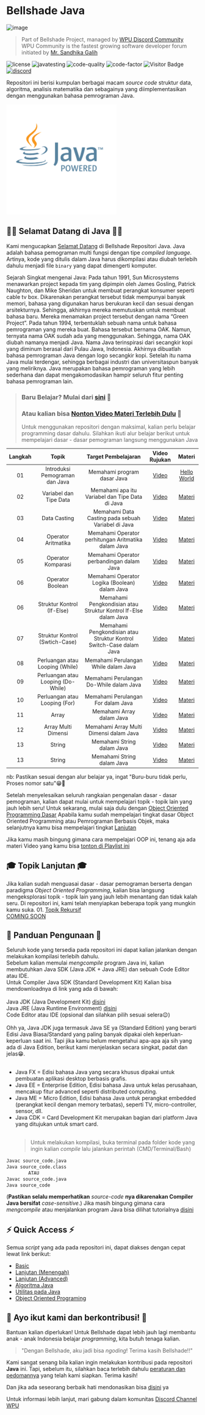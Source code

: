 # Bellshade Java

![image](https://github.com/bellshade/PHP/blob/main/assets/images/bellshade-inline.png)

> Part of Bellshade Project, managed by [WPU Discord Community](http://discord.gg/S4rrXQU) <br>
> WPU Community is the fastest growing software developer forum initiated by [Mr. Sandhika Galih](https://www.youtube.com/c/WebProgrammingUNPAS)

![license](https://img.shields.io/github/license/bellshade/javaAlgorithm?style=for-the-badge)
![javatesting](https://img.shields.io/github/workflow/status/bellshade/Java/build%20java?style=for-the-badge)
![code-quality](https://camo.githubusercontent.com/4886b1fdb05d416e7ba2339097fa8fe6da5613836b5f76f43fa80bfafcb993a1/68747470733a2f2f696d672e736869656c64732e696f2f6c67746d2f67726164652f707974686f6e2f6769746875622f62656c6c73686164652f507974686f6e416c676f726974686d3f6c6162656c3d436f64652532305175616c697479267374796c653d666f722d7468652d6261646765)
![code-factor](https://camo.githubusercontent.com/1f727bfd32cd983731b2d87366e39a346f90d90037b3cca39d757e786fa40f9b/68747470733a2f2f696d672e736869656c64732e696f2f636f6465666163746f722f67726164652f6769746875622f62656c6c73686164652f507974686f6e2f6d61696e3f6c6162656c3d636f6465253230666163746f72267374796c653d666f722d7468652d6261646765)
![Visitor Badge](https://visitor-badges.glitch.me?username=bellshade&repo=Java&label=VISITOR&style=for-the-badge&color=%2344CC11&token=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&contentType=svg)
[![discord](https://img.shields.io/discord/722002048643497994?logo=discord&logoColor=white&style=for-the-badge)](http://discord.gg/S4rrXQU)

Repositori ini berisi kumpulan berbagai macam _source code_ struktur data, algoritma, analisis matematika dan sebagainya yang diimplementasikan dengan menggunakan bahasa pemrograman Java.

![image](https://raw.githubusercontent.com/github/explore/80688e429a7d4ef2fca1e82350fe8e3517d3494d/topics/java/java.png)

## 🎉🎉 Selamat Datang di Java 🎉🎉

Kami mengucapkan [Selamat Datang](https://github.com/bellshade/Java/blob/main/welcome.java) di Bellshade Repositori Java. Java adalah bahasa pemograman multi fungsi dengan tipe _compiled language_. Artinya, kode yang ditulis dalam Java harus dikompilasi atau diubah terlebih dahulu menjadi file `binary` yang dapat dimengerti komputer.

Sejarah Singkat mengenai Java: Pada tahun 1991, Sun Microsystems menawarkan project kepada tim yang dipimpin oleh James Gosling, Patrick Naughton, dan Mike Sheridan untuk membuat perangkat konsumer seperti cable tv box. Dikarenakan perangkat tersebut tidak mempunyai banyak memori, bahasa yang digunakan harus berukuran kecil dan sesuai dengan arsitekturnya. Sehingga, akhirnya mereka memutuskan untuk membuat bahasa baru. Mereka menamakan project tersebut dengan nama “Green Project”. Pada tahun 1994, terbentuklah sebuah nama untuk bahasa pemrograman yang mereka buat. Bahasa tersebut bernama OAK. Namun, ternyata nama OAK sudah ada yang menggunakan. Sehingga, nama OAK diubah namanya menjadi Java. Nama Java terinspirasi dari secangkir kopi yang diminum berasal dari Pulau Jawa, Indonesia. Akhirnya dibuatlah bahasa pemrograman Java dengan logo secangkir kopi. Setelah itu nama Java mulai terdengar, sehingga berbagai industri dan universitaspun banyak yang meliriknya. Java merupakan bahasa pemrograman yang lebih sederhana dan dapat mengakomodasikan hampir seluruh fitur penting bahasa pemrograman lain.

> ### Baru Belajar? Mulai dari [sini](learn/basic/) 🌟
> ### Atau kalian bisa  [Nonton Video Materi Terlebih Dulu](https://youtube.com/playlist?list=PLZS-MHyEIRo51w0Hmqi0C8h2KWNzDfo6F) 🌟
>
> Untuk menggunakan repositori dengan maksimal, kalian perlu belajar programming dasar dahulu. Silahkan ikuti alur belajar berikut untuk mempelajari dasar - dasar pemograman langsung menggunakan Java

| Langkah |             Topik              |                                        Target Pembelajaran                                        |             Video Rujukan             |                     Materi                      |
| :-----: | :----------------------------: | :-----------------------------------------------------------------------------------------------: | :-----------------------------------: | :---------------------------------------------: |
|   01    | Introduksi Pemograman dan Java |        Memahami program dasar Java         | [Video](https://youtu.be/uHyfQV0kbgo) |     [Hello World](learn/basic/HelloWorld.java/)      |
|   02    | Variabel dan Tipe Data |        Memahami apa itu Variabel dan Tipe Data di Java         | [Video](https://youtu.be/ddK6hExKhmM) |     [Materi](learn/basic/TipeData/)      |
|   03    | Data Casting |        Memahami Data Casting pada sebuah Variabel di Java         | [Video](https://youtu.be/IRis_1jMi1w) |     [Materi](learn/basic/DataCasting/)      |
|   04    | Operator Aritmatika |        Memahami Operator perhitungan Aritmatika dalam Java         | [Video](https://youtu.be/FlbBdWUC0YU) |     [Materi](learn/basic/Operator/Aritmatika.java/)      |
|   05    | Operator Komparasi |        Memahami Operator perbandingan dalam Java         | [Video](https://youtu.be/KiQDo3yZDnI) |     [Materi](learn/basic/Operator/Comparasion.java/)      |
|   06    | Operator Boolean |        Memahami Operator Logika (Boolean) dalam Java         | [Video](https://youtu.be/wOnpqaWVM3E) |     [Materi](learn/basic/Operator/Logical.java/)      |
|   06    | Struktur Kontrol (If-Else) |        Memahami Pengkondisian atau Struktur Kontrol If-Else dalam Java         | [Video](https://youtu.be/492A2poEoow) |     [Materi](learn/basic/StatementLogika/IfElse.java/)      |
|   07    | Struktur Kontrol (Swtich-Case) |        Memahami Pengkondisian atau Struktur Kontrol Switch-Case dalam Java         | [Video](https://youtu.be/_OwCDThM3EI) |     [Materi](learn/basic/StatementLogika/SwitchJava.java/)      |
|   08    | Perluangan atau Looping (While) |        Memahami Perulangan While dalam Java         | [Video](https://youtu.be/KcsFEZerRDk) |     [Materi](learn/basic/BasicLooping/WhileLooping.java/)      |
|   09    | Perluangan atau Looping (Do-While) |        Memahami Perulangan Do-While dalam Java         | [Video](https://youtu.be/E9khhPRn8aQ) |     [Materi](learn/basic/BasicLooping/DoWhile.java/)      |
|   10    | Perluangan atau Looping (For) |        Memahami Perulangan For dalam Java         | [Video](https://youtu.be/OAiZZqiSzxo) |     [Materi](learn/basic/BasicLooping/ForStatement.java/)      |
|   11    | Array |        Memahami Array dalam Java         | [Video](https://youtu.be/Oa4FvgsCByw) |     [Materi](learn/basic/BasicArray/BasicArray.java/)      |
|   12    | Array Multi Dimensi |        Memahami Array Multi Dimensi dalam Java         | [Video](https://youtu.be/RN-ZVxdSWSM) |     [Materi](learn/basic/MultiDimentionalArray/MultiDimensionalArray.java/)      |
|   13    | String |        Memahami String dalam Java         | [Video](https://youtu.be/BAtdw48XTMc) |     [Materi](learn/basic/String/StringJava.java/)      |
|   13    | String |        Memahami String dalam Java         | [Video](https://youtu.be/BAtdw48XTMc) |     [Materi](learn/basic/String/StringJava.java/)      |




nb: Pastikan sesuai dengan alur belajar ya, ingat "Buru-buru tidak perlu, Proses nomor satu"😁🤙

Setelah menyelesaikan seluruh rangkaian pengenalan dasar - dasar pemograman, kalian dapat mulai untuk mempelajari topik - topik lain yang jauh lebih seru!
Untuk sekarang, mulai saja dulu dengan [Object Oriented Programming Dasar](learn/intermediate/object_oriented_programming/oop_basic) 
Apabila kamu sudah mempelajari tingkat dasar Object Oriented Programming atau Pemrograman Berbasis Objek, maka selanjutnya kamu bisa mempelajari tingkat [Lanjutan](learn/intermediate/object_oriented_programming/oop_intermediate)

Jika kamu masih bingung gimana cara mempelajari OOP ini, tenang aja ada materi Video yang kamu bisa [tonton di Playlist ini](https://youtube.com/playlist?list=PLZS-MHyEIRo6V4_vk1s1NcM2HoW5KFG7i)

## 🎓 Topik Lanjutan 🎓

Jika kalian sudah menguasai dasar - dasar pemograman berserta dengan paradigma _Object Oriented Programming_, kalian bisa langsung mengeksplorasi topik - topik lain yang jauh lebih menantang dan tidak kalah seru. Di repositori ini, kami telah menyiapkan beberapa topik yang mungkin kamu suka. 01. [Topik Rekursif](advanced/Recursive/Recursive.java/) <br>
[COMING SOON](https://image.freepik.com/free-vector/abstract-grunge-style-coming-soon-with-black-splatter_1017-26690.jpg)

## 📃 Panduan Pengunaan 📃

Seluruh kode yang tersedia pada repositori ini dapat kalian jalankan dengan melakukan kompilasi terlebih dahulu. <br>
Sebelum kalian memulai _mengcompile_ program Java ini, kalian membutuhkan Java SDK (Java JDK + Java JRE) dan sebuah Code Editor atau IDE. <br>
Untuk Compiler Java SDK (Standard Development Kit) Kalian bisa mendownloadnya di link yang ada di bawah: <br> <br>
Java JDK (Java Development Kit) [disini](https://www.oracle.com/java/technologies/downloads/) <br>
Java JRE (Java Runtime Environment) [disini](https://www.java.com/en/download/manual.jsp) <br>
Code Editor atau IDE (opsional dan silahkan pilih sesuai selera😉) <br> <br>
Ohh ya, Java JDK juga termasuk Java SE ya (Standard Edition) yang berarti Edisi Java Biasa/Standard yang paling banyak dipakai oleh keperluan-keperluan saat ini. Tapi jika kamu belum mengetahui apa-apa aja sih yang ada di Java Edition, berikut kami menjelaskan secara singkat, padat dan jelas😁. <br> <br>

- Java FX = Edisi bahasa Java yang secara khusus dipakai untuk pembuatan aplikasi desktop berbasis grafis. <br>
- Java EE = Enterprise Edition, Edisi bahasa Java untuk kelas perusahaan, mencakup fitur advanced seperti distributed computing. <br>
- Java ME = Micro Edition, Edisi bahasa Java untuk perangkat embedded (perangkat kecil dengan memory terbatas), seperti TV, micro-controller, sensor, dll. <br>
- Java CDK = Card Development Kit merupakan bagian dari platform Java yang ditujukan untuk smart card. <br> <br>
  > Untuk melakukan kompilasi, buka terminal pada folder kode yang ingin kalian _compile_ lalu jalankan perintah (CMD/Terminal/Bash)

```
Javac source_code.java
Java source_code.class
        ATAU
Javac source_code.java
Java source_code
```

(**Pastikan selalu memperhatikan** _source-code_ **nya dikarenakan Compiler Java bersifat** _case-sensitive_.)
Jika masih bingung gimana cara _mengcompile_ atau menjalankan program Java bisa dilihat tutorialnya [disini](https://www.tutorialpemrograman.com/desktop/cara-compile-dan-run-program-java-dengan-cmd-di-windows-10/)

## ⚡ Quick Access ⚡

Semua _script_ yang ada pada repositori ini, dapat diakses dengan cepat lewat link berikut:

- [Basic](basic/)
- [Lanjutan (Menengah)](intermediate/)
- [Lanjutan (Advanced)](advanced/)
- [Algoritma Java](algorithm/)
- [Utilitas pada Java](utilities/)
- [Object Oriented Programing](intermediate/oop/)

## 🤩 Ayo ikut kami dan berkontribusi! 🤩

Bantuan kalian diperlukan! Untuk Bellshade dapat lebih jauh lagi membantu anak - anak Indonesia belajar _programming_, kita butuh tenaga kalian.

> "Dengan Bellshade, aku jadi bisa _ngoding_! Terima kasih Bellshade!!"

Kami sangat senang bila kalian ingin melakukan kontribusi pada repositori **Java** ini. Tapi, sebelum itu, silahkan baca terlebih dahulu [peraturan dan pedomannya](CONTRIBUTING.md) yang telah kami siapkan. Terima kasih!

Dan jika ada seseorang berbaik hati mendonasikan bisa [disini](https://saweria.co/bellshade) ya

Untuk informasi lebih lanjut, mari gabung dalam komunitas [Discord Channel WPU](http://discord.gg/S4rrXQU)
